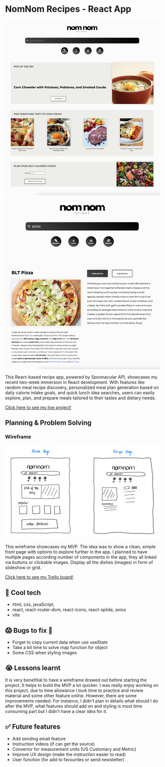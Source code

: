 # NomNom Recipes - React App

![HomePage](public/HomePage.png)
![RecipePage](public/RecipePage.png)

This React-based recipe app, powered by Spoonacular API, showcases my recent two-week immersion in React development. With features like random meal recipe discovery, personalized meal plan generation based on daily calorie intake goals, and quick lunch idea searches, users can easily explore, plan, and prepare meals tailored to their tastes and dietary needs.

[Click here to see my live project!](https://nomnomrecipe.surge.sh/)


## Planning & Problem Solving

### Wireframe

![Wireframe](public/Wireframe.png)

This wireframe showcases my MVP. The idea was to show a clean, simple front page with options to explore further in the app. I planned to have multiple pages according number of components in the app, they all linked via buttons or clickable images. Display all the dishes (images) in form of slideshow or grid.  

[Click here to see my Trello board!](https://trello.com/b/OS1OSUgR/nomnom)

## 🚀 Cool tech

- html, css, javaScript, 
- react, react-router-dom, react-icons, react-splide, axios
- vite

## 😱 Bugs to fix 💩

- Forget to copy current data when use useState
- Take a bit time to solve map function for object
- Some CSS when styling images


## 😭 Lessons learnt
It is very benefitial to have a wireframe drawed out before starting the project. It helps to build the MVP a lot quicker. I was really enjoy working on this project, due to time allowance I took time to practice and review material and some other feature online. 
However, there are some improvements needed. For instance, I didn't plan in details what should I do after the MVP, what features should add on and styling is most time consuming part but I didn't have a clear idea for it.  

## ✅ Future features
- Add sending email feature
- Instruction videos (if can get the source)
- Convertor for measurement units (US Customary and Metric)
- Improve UX design (make the instruction easier to read)
- User function (for add to favourites or send newsletter)